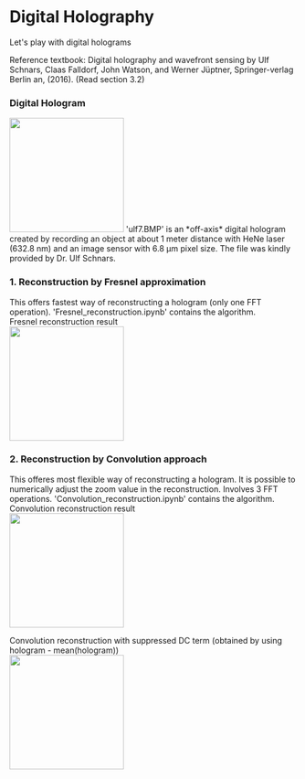 # Digital Holography
Let's play with digital holograms

Reference textbook: Digital holography and wavefront sensing by Ulf Schnars, Claas Falldorf, John Watson, and Werner Jüptner, Springer-verlag Berlin an, (2016). (Read section 3.2)

### Digital Hologram
<img src="https://github.com/OptoManishK/Digital_Holography/blob/master/ulf7.BMP" width="200" height="200">
'ulf7.BMP' is an *off-axis* digital hologram created by recording an object at about 1 meter distance with HeNe laser (632.8 nm) and an image sensor with 6.8 µm pixel size. The file was kindly provided by Dr. Ulf Schnars.

### 1. Reconstruction by Fresnel approximation
This offers fastest way of reconstructing a hologram (only one FFT operation).
'Fresnel_reconstruction.ipynb' contains the algorithm.  
Fresnel reconstruction result  
<img src="https://github.com/OptoManishK/Digital_Holography/blob/master/images/fresnel_reconstruction.png" width="200" height="200">

### 2. Reconstruction by Convolution approach
This offeres most flexible way of reconstructing a hologram. It is possible to numerically adjust the zoom value in the reconstruction. Involves 3 FFT operations. 
'Convolution_reconstruction.ipynb' contains the algorithm.  
Convolution reconstruction result  
<img src="https://github.com/OptoManishK/Digital_Holography/blob/master/images/Convolution_reconstruction.png" width="200" height="200">

Convolution reconstruction with suppressed DC term (obtained by using hologram - mean(hologram))  
<img src="https://github.com/OptoManishK/Digital_Holography/blob/master/images/Convolution_reconstruction_DCsuppressed.png" width="200" height="200">
